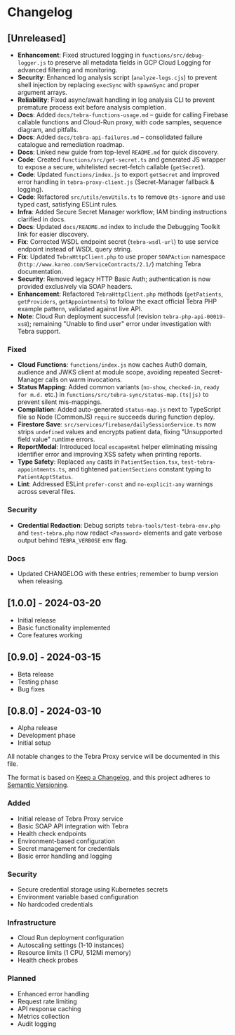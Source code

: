 # Changelog

## [Unreleased]

- **Enhancement**: Fixed structured logging in `functions/src/debug-logger.js` to preserve
  all metadata fields in GCP Cloud Logging for advanced filtering and monitoring.
- **Security**: Enhanced log analysis script (`analyze-logs.cjs`) to prevent shell injection
  by replacing `execSync` with `spawnSync` and proper argument arrays.
- **Reliability**: Fixed async/await handling in log analysis CLI to prevent premature
  process exit before analysis completion.
- **Docs**: Added `docs/tebra-functions-usage.md` – guide for calling Firebase callable
  functions and Cloud-Run proxy, with code samples, sequence diagram, and pitfalls.
- **Docs**: Added `docs/tebra-api-failures.md` – consolidated failure catalogue and
  remediation roadmap.
- **Docs**: Linked new guide from top-level `README.md` for quick discovery.
- **Code**: Created `functions/src/get-secret.ts` and generated JS wrapper
  to expose a secure, whitelisted secret-fetch callable (`getSecret`).
- **Code**: Updated `functions/index.js` to export `getSecret` and improved
  error handling in `tebra-proxy-client.js` (Secret-Manager fallback & logging).
- **Code**: Refactored `src/utils/envUtils.ts` to remove `@ts-ignore` and use
  typed cast, satisfying ESLint rules.
- **Infra**: Added Secure Secret Manager workflow; IAM binding instructions
  clarified in docs.
- **Docs**: Updated `docs/README.md` index to include the Debugging Toolkit link for easier discovery.
- **Fix**: Corrected WSDL endpoint secret (`tebra-wsdl-url`) to use service endpoint instead of WSDL query string.
- **Fix**: Updated `TebraHttpClient.php` to use proper `SOAPAction` namespace (`http://www.kareo.com/ServiceContracts/2.1/`) matching Tebra documentation.
- **Security**: Removed legacy HTTP Basic Auth; authentication is now provided exclusively via SOAP headers.
- **Enhancement**: Refactored `TebraHttpClient.php` methods (`getPatients`, `getProviders`, `getAppointments`) to follow the exact official Tebra PHP example pattern, validated against live API.
- **Note**: Cloud Run deployment successful (revision `tebra-php-api-00019-xs8`); remaining "Unable to find user" error under investigation with Tebra support.

### Fixed

- **Cloud Functions**: `functions/index.js` now caches Auth0 domain, audience and JWKS client at module scope, avoiding repeated Secret-Manager calls on warm invocations.
- **Status Mapping**: Added common variants (`no-show`, `checked-in`, `ready for m.d.` etc.) in `functions/src/tebra-sync/status-map.(ts|js)` to prevent silent mis-mappings.
- **Compilation**: Added auto-generated `status-map.js` next to TypeScript file so Node (CommonJS) `require` succeeds during function deploy.
- **Firestore Save**: `src/services/firebase/dailySessionService.ts` now strips `undefined` values and encrypts patient data, fixing "Unsupported field value" runtime errors.
- **ReportModal**: Introduced local `escapeHtml` helper eliminating missing identifier error and improving XSS safety when printing reports.
- **Type Safety**: Replaced `any` casts in `PatientSection.tsx`, `test-tebra-appointments.ts`, and tightened `patientSections` constant typing to `PatientApptStatus`.
- **Lint**: Addressed ESLint `prefer-const` and `no-explicit-any` warnings across several files.

### Security

- **Credential Redaction**: Debug scripts `tebra-tools/test-tebra-env.php` and `test-tebra.php` now redact `<Password>` elements and gate verbose output behind `TEBRA_VERBOSE` env flag.

### Docs

- Updated CHANGELOG with these entries; remember to bump version when releasing.

## [1.0.0] - 2024-03-20

- Initial release
- Basic functionality implemented
- Core features working

## [0.9.0] - 2024-03-15

- Beta release
- Testing phase
- Bug fixes

## [0.8.0] - 2024-03-10

- Alpha release
- Development phase
- Initial setup

All notable changes to the Tebra Proxy service will be documented in this file.

The format is based on [Keep a Changelog](https://keepachangelog.com/en/1.0.0/),
and this project adheres to [Semantic Versioning](https://semver.org/spec/v2.0.0.html).

### Added

- Initial release of Tebra Proxy service
- Basic SOAP API integration with Tebra
- Health check endpoints
- Environment-based configuration
- Secret management for credentials
- Basic error handling and logging

### Security

- Secure credential storage using Kubernetes secrets
- Environment variable based configuration
- No hardcoded credentials

### Infrastructure

- Cloud Run deployment configuration
- Autoscaling settings (1-10 instances)
- Resource limits (1 CPU, 512Mi memory)
- Health check probes

### Planned

- Enhanced error handling
- Request rate limiting
- API response caching
- Metrics collection
- Audit logging
